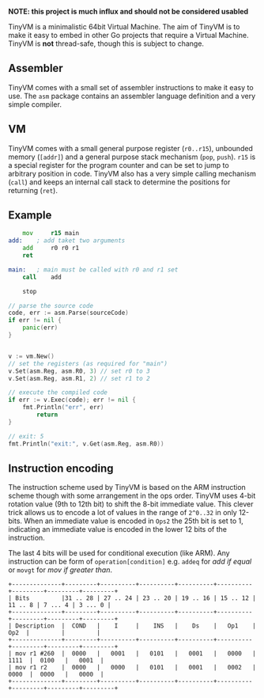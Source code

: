 **NOTE: this project is much influx and should not be considered usabled**

TinyVM is a minimalistic 64bit Virtual Machine. The aim of TinyVM is to make it easy to embed
in other Go projects that require a Virtual Machine. TinyVM is **not** thread-safe, though
this is subject to change.

## Assembler

TinyVM comes with a small set of assembler instructions to make it easy to use. The `asm` package
contains an assembler language definition and a very simple compiler.

## VM

TinyVM comes with a small general purpose register (`r0..r15`), unbounded memory (`[addr]`)
and a general purpose stack mechanism (`pop`, `push`). `r15` is a special register for the
program counter and can be set to jump to arbitrary position in code. TinyVM also has a very
simple calling mechanism (`call`) and keeps an internal call stack to determine the positions
for returning (`ret`).

## Example

```asm
    mov     r15 main
add:    ; add taket two arguments
	add 	r0 r0 r1
	ret

main:   ; main must be called with r0 and r1 set
	call 	add

	stop

```

```go
// parse the source code
code, err := asm.Parse(sourceCode)
if err != nil {
    panic(err)
}


v := vm.New()
// set the registers (as required for "main")
v.Set(asm.Reg, asm.R0, 3) // set r0 to 3
v.Set(asm.Reg, asm.R1, 2) // set r1 to 2

// execute the compiled code
if err := v.Exec(code); err != nil {
    fmt.Println("err", err)
        return
}

// exit: 5
fmt.Println("exit:", v.Get(asm.Reg, asm.R0))
```

## Instruction encoding

The instruction scheme used by TinyVM is based on the ARM instruction scheme though with
some arrangement in the ops order. TinyVM uses 4-bit rotation value (9th to 12th bit) to
shift the 8-bit immediate value. This clever trick allows us to encode a lot of values in
the range of `2^0..32` in only 12-bits. When an immediate value is encoded in `Ops2` the
25th bit is set to 1, indicating an immediate value is encoded in the lower 12 bits of the
instruction.

The last 4 bits will be used for conditional execution (like ARM). Any instruction can be
form of `operation[condition]` e.g. `addeq` for *add if equal* or `movgt` for *mov if
greater than*.

```
+--------------+---------+----------+----------+----------+----------+---------+---------+---------+
| Bits         |31 .. 28 | 27 .. 24 | 23 .. 20 | 19 .. 16 | 15 .. 12 | 11 .. 8 | 7 ... 4 | 3 ... 0 |
+--------------+---------+----------+----------+----------+----------+---------+---------+---------+
| Description  |  COND   |    I     |    INS   |    Ds    |   Op1    |    Op2  |         |         |
+--------------+---------+----------+----------+----------+----------+---------+---------+---------+
| mov r1 #260  |  0000   |   0001   |   0101   |   0001   |   0000   |   1111  |  0100   |   0001  |
| mov r1 r2    |  0000   |   0000   |   0101   |   0001   |   0002   |   0000  |  0000   |   0000  |
+--------------+---------+----------+----------+----------+----------+---------+---------+---------+
```
